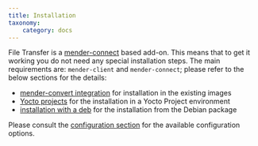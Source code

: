 ```yaml
---
title: Installation
taxonomy:
    category: docs
---
```



File Transfer is a [mender-connect](../../90.Mender-Connect/docs.md#Installation) based add-on.
This means that to get it working you do not need any special installation steps.
The main requirements are: `mender-client` and `mender-connect`; please refer
to the below sections for the details:
* [mender-convert integration](../../../04.System-updates-Debian-family/99.Variables/docs.md#mender_addon_connect_install) for installation in the existing images
* [Yocto projects](../../../05.System-updates-Yocto-Project/05.Customize-Mender/docs.md#mender-connect) for the installation in a Yocto Project environment
* [installation with a deb](../../../10.Downloads/docs.md#remote-terminal-add-on) for the installation from the Debian package

Please consult the [configuration section](../../90.Mender-Connect/docs.md#configuration) 
for the available configuration options.
